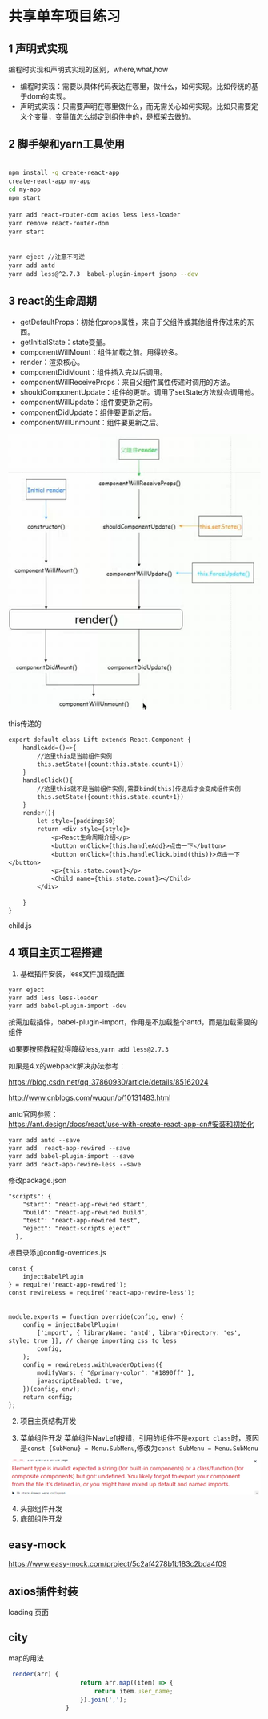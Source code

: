 # 共享单车项目练习

## 1 声明式实现
编程时实现和声明式实现的区别，where,what,how
- 编程时实现：需要以具体代码表达在哪里，做什么，如何实现。比如传统的基于dom的实现。
- 声明式实现：只需要声明在哪里做什么，而无需关心如何实现。比如只需要定义个变量，变量值怎么绑定到组件中的，是框架去做的。

## 2 脚手架和yarn工具使用
```sh

npm install -g create-react-app
create-react-app my-app
cd my-app
npm start

yarn add react-router-dom axios less less-loader
yarn remove react-router-dom
yarn start


yarn eject //注意不可逆
yarn add antd
yarn add less@^2.7.3  babel-plugin-import jsonp --dev

```

## 3 react的生命周期
- getDefaultProps：初始化props属性，来自于父组件或其他组件传过来的东西。
- getInitialState：state变量。
- componentWillMount：组件加载之前。用得较多。
- render：渲染核心。
- componentDidMount：组件插入完以后调用。
- componentWillReceiveProps：来自父组件属性传递时调用的方法。
- shouldComponentUpdate：组件的更新。调用了setState方法就会调用他。
- componentWillUpdate：组件要更新之前。
- componentDidUpdate：组件要更新之后。
- componentWillUnmount：组件要更新之后。

![image](https://github.com/czmax/react-learning/blob/master/images/react%E7%94%9F%E5%91%BD%E5%91%A8%E6%9C%9F.jpg)

this传递的
```
export default class Lift extends React.Component {
    handleAdd=()=>{
        //这里this是当前组件实例
        this.setState({count:this.state.count+1})
    }
    handleClick(){
        //这里this就不是当前组件实例,需要bind(this)传递后才会变成组件实例
        this.setState({count:this.state.count+1})
    }
    render(){
        let style={padding:50}
        return <div style={style}>
            <p>React生命周期介绍</p>
            <button onClick={this.handleAdd}>点击一下</button>
            <button onClick={this.handleClick.bind(this)}>点击一下</button>
            <p>{this.state.count}</p>
            <Child name={this.state.count}></Child>
        </div>

    }
}
```
child.js

## 4 项目主页工程搭建
1. 基础插件安装，less文件加载配置

```
yarn eject
yarn add less less-loader
yarn add babel-plugin-import -dev
```
按需加载插件，babel-plugin-import，作用是不加载整个antd，而是加载需要的组件

如果要按照教程就得降级less,`yarn add less@2.7.3`

如果是4.x的webpack解决办法参考：

https://blog.csdn.net/qq_37860930/article/details/85162024

http://www.cnblogs.com/wuqun/p/10131483.html

antd官网参照：      
https://ant.design/docs/react/use-with-create-react-app-cn#安装和初始化     

```
yarn add antd --save
yarn add  react-app-rewired --save
yarn add babel-plugin-import --save
yarn add react-app-rewire-less --save
```

修改package.json    
```
"scripts": {
    "start": "react-app-rewired start",
    "build": "react-app-rewired build",
    "test": "react-app-rewired test",
    "eject": "react-scripts eject"
  },
```

根目录添加config-overrides.js   
```
const {
    injectBabelPlugin
} = require('react-app-rewired');
const rewireLess = require('react-app-rewire-less');


module.exports = function override(config, env) {
    config = injectBabelPlugin(
        ['import', { libraryName: 'antd', libraryDirectory: 'es', style: true }], // change importing css to less
        config,
    );
    config = rewireLess.withLoaderOptions({
        modifyVars: { "@primary-color": "#1890ff" },
        javascriptEnabled: true,
    })(config, env);
    return config;
};
```

2. 项目主页结构开发


3. 菜单组件开发 
菜单组件NavLeft报错，引用的组件不是`export class`时，原因是`const {SubMenu} = Menu.SubMenu`,修改为`const SubMenu = Menu.SubMenu`    


![image](https://github.com/czmax/react-learning/blob/master/images/SubMenu%E6%8A%A5%E9%94%99.png)  

4. 头部组件开发
5. 底部组件开发



## easy-mock

https://www.easy-mock.com/project/5c2af4278b1b183c2bda4f09


## axios插件封装

loading 页面

## city

map的用法
```js
 render(arr) {
                    return arr.map((item) => {
                        return item.user_name;
                    }).join(',');
                }
```